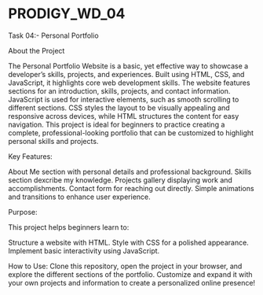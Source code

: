 # PRODIGY_WD_04
Task 04:- Personal Portfolio

About the Project

The Personal Portfolio Website is a basic, yet effective way to showcase a developer’s skills, projects, and experiences. Built using HTML, CSS, and JavaScript, it highlights core web development skills. The website features sections for an introduction, skills, projects, and contact information. JavaScript is used for interactive elements, such as smooth scrolling to different sections. CSS styles the layout to be visually appealing and responsive across devices, while HTML structures the content for easy navigation. This project is ideal for beginners to practice creating a complete, professional-looking portfolio that can be customized to highlight personal skills and projects.

Key Features:

About Me section with personal details and professional background.
Skills section dexcribe my knowledge.
Projects gallery displaying work and accomplishments.
Contact form for reaching out directly.
Simple animations and transitions to enhance user experience.

Purpose:

This project helps beginners learn to:

Structure a website with HTML.
Style with CSS for a polished appearance.
Implement basic interactivity using JavaScript.

How to Use:
Clone this repository, open the project in your browser, and explore the different sections of the portfolio. Customize and expand it with your own projects and information to create a personalized online presence!






